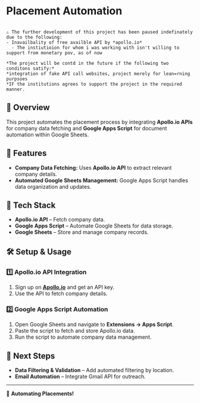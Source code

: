 # Placement Automation

```

⚠️ The further development of this project has been paused indefinately due to the following:
- Inavailbality of free availble API by *apollo.io*
  - The instiutioion for whom i was working with isn't willing to support from monetary pov, as of now

*The project will be contd in the future if the following two conditons satify:*
*integration of fake API call websites, project merely for lean=rning purpsoes
*IF the institutions agrees to support the project in the required manner.
```

## 📌 Overview
This project automates the placement process by integrating **Apollo.io APIs** for company data fetching and **Google Apps Script** for document automation within Google Sheets.

## 🚀 Features
- **Company Data Fetching:** Uses **Apollo.io API** to extract relevant company details.
- **Automated Google Sheets Management:** Google Apps Script handles data organization and updates.

## 🔧 Tech Stack
- **Apollo.io API** – Fetch company data.
- **Google Apps Script** – Automate Google Sheets for data storage.
- **Google Sheets** – Store and manage company records.

## 🛠️ Setup & Usage
### 1️⃣ **Apollo.io API Integration**
1. Sign up on **[Apollo.io](https://www.apollo.io/)** and get an API key.
2. Use the API to fetch company details.

### 2️⃣ **Google Apps Script Automation**
1. Open Google Sheets and navigate to **Extensions → Apps Script**.
2. Paste the script to fetch and store Apollo.io data.
3. Run the script to automate company data management.

## 📌 Next Steps
- **Data Filtering & Validation** – Add automated filtering by location.
- **Email Automation** – Integrate Gmail API for outreach.

---
🚀 **Automating Placements!**
